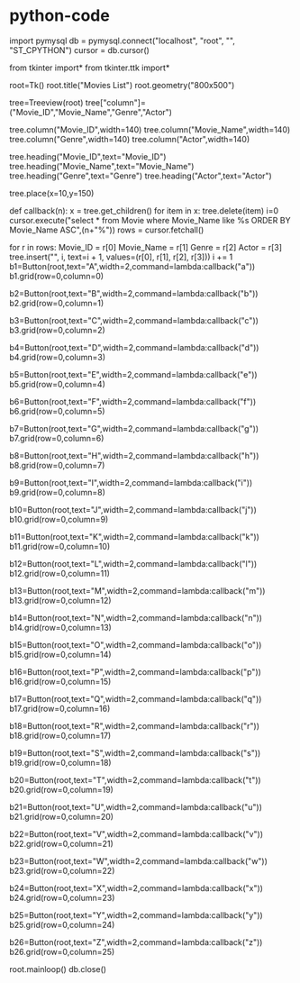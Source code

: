 # python-code
import pymysql
db = pymysql.connect("localhost", "root", "", "ST_CPYTHON")
cursor = db.cursor()

from tkinter import*
from tkinter.ttk import*

root=Tk()
root.title("Movies List")
root.geometry("800x500")


tree=Treeview(root)
tree["column"]=("Movie_ID","Movie_Name","Genre","Actor")

tree.column("Movie_ID",width=140)
tree.column("Movie_Name",width=140)
tree.column("Genre",width=140)
tree.column("Actor",width=140)

tree.heading("Movie_ID",text="Movie_ID")
tree.heading("Movie_Name",text="Movie_Name")
tree.heading("Genre",text="Genre")
tree.heading("Actor",text="Actor")

tree.place(x=10,y=150)

def callback(n):
  x = tree.get_children()
  for item in x:
       tree.delete(item)
  i=0
  cursor.execute("select * from Movie where Movie_Name like %s ORDER BY Movie_Name ASC",(n+"%"))
  rows = cursor.fetchall()

  for r in rows:
    Movie_ID = r[0]
    Movie_Name = r[1]
    Genre = r[2]
    Actor = r[3]
    tree.insert("", i, text=i + 1, values=(r[0], r[1], r[2], r[3]))
    i += 1
b1=Button(root,text="A",width=2,command=lambda:callback("a"))
b1.grid(row=0,column=0)


b2=Button(root,text="B",width=2,command=lambda:callback("b"))
b2.grid(row=0,column=1)


b3=Button(root,text="C",width=2,command=lambda:callback("c"))
b3.grid(row=0,column=2)

b4=Button(root,text="D",width=2,command=lambda:callback("d"))
b4.grid(row=0,column=3)

b5=Button(root,text="E",width=2,command=lambda:callback("e"))
b5.grid(row=0,column=4)

b6=Button(root,text="F",width=2,command=lambda:callback("f"))
b6.grid(row=0,column=5)

b7=Button(root,text="G",width=2,command=lambda:callback("g"))
b7.grid(row=0,column=6)

b8=Button(root,text="H",width=2,command=lambda:callback("h"))
b8.grid(row=0,column=7)

b9=Button(root,text="I",width=2,command=lambda:callback("i"))
b9.grid(row=0,column=8)

b10=Button(root,text="J",width=2,command=lambda:callback("j"))
b10.grid(row=0,column=9)

b11=Button(root,text="K",width=2,command=lambda:callback("k"))
b11.grid(row=0,column=10)

b12=Button(root,text="L",width=2,command=lambda:callback("l"))
b12.grid(row=0,column=11)

b13=Button(root,text="M",width=2,command=lambda:callback("m"))
b13.grid(row=0,column=12)

b14=Button(root,text="N",width=2,command=lambda:callback("n"))
b14.grid(row=0,column=13)

b15=Button(root,text="O",width=2,command=lambda:callback("o"))
b15.grid(row=0,column=14)

b16=Button(root,text="P",width=2,command=lambda:callback("p"))
b16.grid(row=0,column=15)

b17=Button(root,text="Q",width=2,command=lambda:callback("q"))
b17.grid(row=0,column=16)

b18=Button(root,text="R",width=2,command=lambda:callback("r"))
b18.grid(row=0,column=17)

b19=Button(root,text="S",width=2,command=lambda:callback("s"))
b19.grid(row=0,column=18)

b20=Button(root,text="T",width=2,command=lambda:callback("t"))
b20.grid(row=0,column=19)

b21=Button(root,text="U",width=2,command=lambda:callback("u"))
b21.grid(row=0,column=20)

b22=Button(root,text="V",width=2,command=lambda:callback("v"))
b22.grid(row=0,column=21)

b23=Button(root,text="W",width=2,command=lambda:callback("w"))
b23.grid(row=0,column=22)

b24=Button(root,text="X",width=2,command=lambda:callback("x"))
b24.grid(row=0,column=23)

b25=Button(root,text="Y",width=2,command=lambda:callback("y"))
b25.grid(row=0,column=24)

b26=Button(root,text="Z",width=2,command=lambda:callback("z"))
b26.grid(row=0,column=25)

root.mainloop()
db.close()
